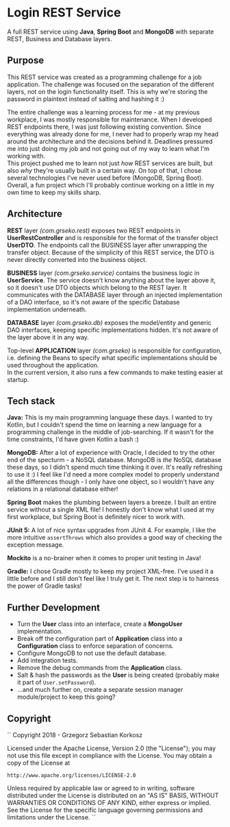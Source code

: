 # Login REST Service
A full REST service using **Java**, **Spring Boot** and **MongoDB** with separate REST, Business and Database layers.

## Purpose
This REST service was created as a programming challenge for a job application. The challenge was focused on the separation of the different layers, not on the login functionality itself. This is why we're storing the password in plaintext instead of salting and hashing it :)

The entire challenge was a learning process for me - at my previous workplace, I was mostly responsible for maintenance. When I developed REST endpoints there, I was just following existing convention. Since everything was already done for me, I never had to properly wrap my head around the architecture and the decisions behind it. Deadlines pressured me into just doing my job and not going out of my way to learn what I'm working with.  
This project pushed me to learn not just *how* REST services are built, but also *why* they're usually built in a certain way. On top of that, I chose several technologies I've never used before (MongoDB, Spring Boot).  
Overall, a fun project which I'll probably continue working on a little in my own time to keep my skills sharp.

## Architecture
**REST** layer *(com.grseko.rest)* exposes two REST endpoints in **UserRestController** and is responsible for the format of the transfer object **UserDTO**. The endpoints call the BUSINESS layer after unwrapping the transfer object. Because of the simplicity of this REST service, the DTO is never directly converted into the business object.

**BUSINESS** layer *(com.grseko.service)* contains the business logic in **UserService**. The service doesn't know anything about the layer above it, so it doesn't use DTO objects which belong to the REST layer. It communicates with the DATABASE layer through an injected implementation of a DAO interface, so it's not aware of the specific Database implementation underneath.
 
**DATABASE** layer *(com.grseko.db)* exposes the model/entity and generic DAO interfaces, keeping specific implementations hidden. It's not aware of the layer above it in any way.  

Top-level **APPLICATION** layer *(com.grseko)* is responsible for configuration, i.e. defining the Beans to specify what specific implementations should be used throughout the application.  
In the current version, it also runs a few commands to make testing easier at startup.

## Tech stack
**Java:** This is my main programming language these days. I wanted to try Kotlin, but I couldn't spend the time on learning a new language for a programming challenge in the middle of job-searching. If it wasn't for the time constraints, I'd have given Kotlin a bash :)

**MongoDB:** After a lot of experience with Oracle, I decided to try the other end of the specturm - a NoSQL database. MongoDB is *the* NoSQL database these days, so I didn't spend much time thinking it over. It's really refreshing to use it :) I feel like I'd need a more complex model to properly understand all the differences though - I only have one object, so I wouldn't have any relations in a relational database either!
  
**Spring Boot** makes the plumbing between layers a breeze. I built an entire service without a single XML file! I honestly don't know what I used at my first workplace, but Spring Boot is definitely nicer to work with.

**JUnit 5:** A lot of nice syntax upgrades from JUnit 4. For example, I like the more intuitive `assertThrows` which also provides a good way of checking the exception message.

**Mockito** is a no-brainer when it comes to proper unit testing in Java!

**Gradle:** I chose Gradle mostly to keep my project XML-free. I've used it a little before and I still don't feel like I truly get it. The next step is to harness the power of Gradle tasks!

## Further Development
* Turn the **User** class into an interface, create a **MongoUser** implementation.
* Break off the configuration part of **Application** class into a **Configuration** class to enforce separation of concerns.
* Configure MongoDB to not use the default database.
* Add integration tests.
* Remove the debug commands from the **Application** class.
* Salt & hash the passwords as the **User** is being created (probably make it part of `User.setPassword`).
* ...and much further on, create a separate session manager module/project to keep this going?

## Copyright
``
Copyright 2018 - Grzegorz Sebastian Korkosz

Licensed under the Apache License, Version 2.0 (the "License");
you may not use this file except in compliance with the License.
You may obtain a copy of the License at

    http://www.apache.org/licenses/LICENSE-2.0

Unless required by applicable law or agreed to in writing, software
distributed under the License is distributed on an "AS IS" BASIS,
WITHOUT WARRANTIES OR CONDITIONS OF ANY KIND, either express or implied.
See the License for the specific language governing permissions and
limitations under the License.
``
